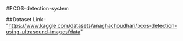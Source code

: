 #PCOS-detection-system

##Dataset Link : "https://www.kaggle.com/datasets/anaghachoudhari/pcos-detection-using-ultrasound-images/data"
